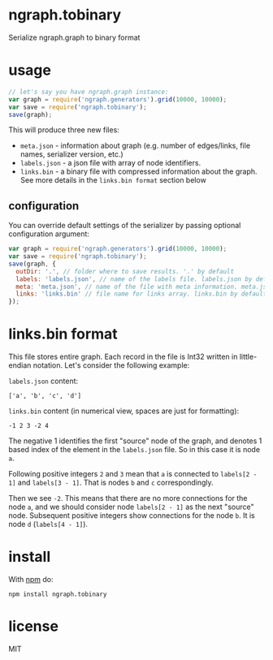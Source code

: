 # ngraph.tobinary

Serialize ngraph.graph to binary format

# usage

``` js
// let's say you have ngraph.graph instance:
var graph = require('ngraph.generators').grid(10000, 10000);
var save = require('ngraph.tobinary');
save(graph);
```

This will produce three new files:

* `meta.json` - information about graph (e.g. number of edges/links, file names, serializer version, etc.)
* `labels.json` - a json file with array of node identifiers.
* `links.bin` - a binary file with compressed information about the graph.
See more details in the `links.bin format` section below

## configuration

You can override default settings of the serializer by passing optional configuration
argument:

``` js
var graph = require('ngraph.generators').grid(10000, 10000);
var save = require('ngraph.tobinary');
save(graph, {
  outDir: '.', // folder where to save results. '.' by default
  labels: 'labels.json', // name of the labels file. labels.json by default
  meta: 'meta.json', // name of the file with meta information. meta.json by default
  links: 'links.bin' // file name for links array. links.bin by default
});

```

# links.bin format

This file stores entire graph. Each record in the file is Int32 written in little-endian
notation. Let's consider the following example:

`labels.json` content:

```
['a', 'b', 'c', 'd']
```

`links.bin` content (in numerical view, spaces are just for formatting):

```
-1 2 3 -2 4
```

The negative 1 identifies the first "source" node of the graph, and denotes 1 based index
of the element in the `labels.json` file. So in this case it is node `a`.

Following positive integers `2` and `3` mean that `a` is connected to `labels[2 - 1]`
and `labels[3 - 1]`. That is nodes `b` and `c` correspondingly.

Then we see `-2`. This means that there are no more connections for the node `a`,
and we should consider node `labels[2 - 1]` as the next "source" node. Subsequent
positive integers show connections for the node `b`. It is node `d` (`labels[4 - 1]`).

# install

With [npm](https://npmjs.org) do:

```
npm install ngraph.tobinary
```

# license

MIT
